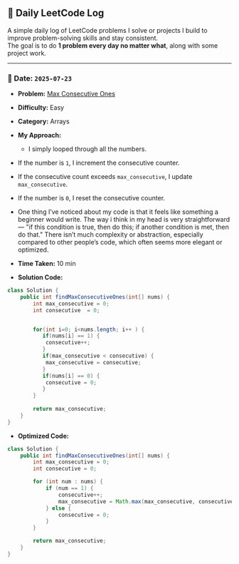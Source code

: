 ## 📘 Daily LeetCode Log

A simple daily log of LeetCode problems I solve or projects I build to improve problem-solving skills and stay consistent.  
The goal is to do **1 problem every day no matter what**, along with some project work.


---


### 📅 Date: `2025-07-23`

- **Problem:** [Max Consecutive Ones](https://leetcode.com/problems/max-consecutive-ones/)
- **Difficulty:** Easy  
- **Category:** Arrays  
- **My Approach:**  
  - I simply looped through all the numbers.  
- If the number is `1`, I increment the consecutive counter.  
- If the consecutive count exceeds `max_consecutive`, I update `max_consecutive`.  
- If the number is `0`, I reset the consecutive counter.  
- One thing I’ve noticed about my code is that it feels like something a beginner would write. The way i think in my head is very straightforward — "if this condition is true, then do this; if another condition is met, then do that." There isn’t much complexity or abstraction, especially compared to other people’s code, which often seems more elegant or optimized.

- **Time Taken:** 10 min  

- **Solution Code:**

```java
class Solution {
    public int findMaxConsecutiveOnes(int[] nums) {
        int max_consecutive = 0;
        int consecutive  = 0;


        for(int i=0; i<nums.length; i++ ) {
           if(nums[i] == 1) {
            consecutive++;
           }
           if(max_consecutive < consecutive) {
            max_consecutive = consecutive;
           } 
           if(nums[i] == 0) {
            consecutive = 0;
           }
        }
        
        return max_consecutive;
    }
}
```

- **Optimized Code:**

```java
class Solution {
    public int findMaxConsecutiveOnes(int[] nums) {
        int max_consecutive = 0;
        int consecutive = 0;

        for (int num : nums) {
            if (num == 1) {
                consecutive++;
                max_consecutive = Math.max(max_consecutive, consecutive);
            } else {
                consecutive = 0;
            }
        }

        return max_consecutive;
    }
}

```